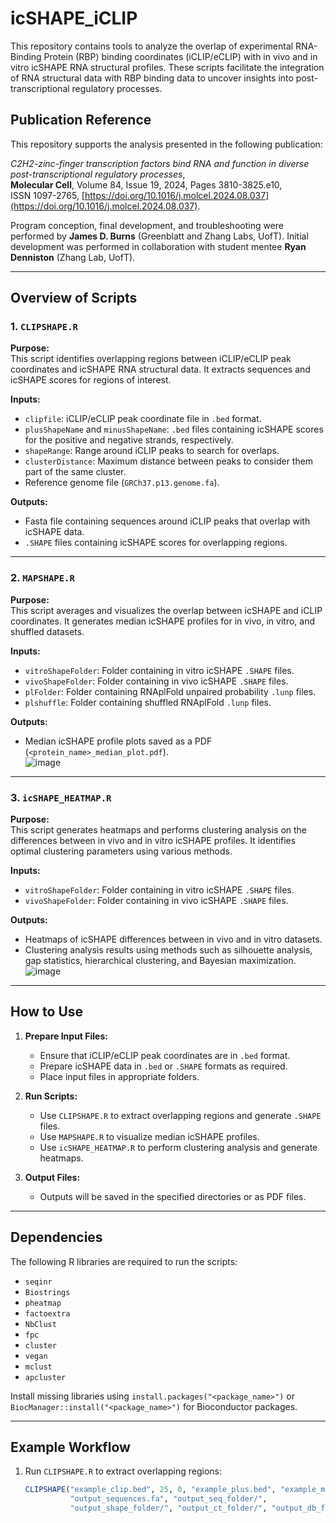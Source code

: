 # icSHAPE_iCLIP

This repository contains tools to analyze the overlap of experimental RNA-Binding Protein (RBP) binding coordinates (iCLIP/eCLIP) with in vivo and in vitro icSHAPE RNA structural profiles. These scripts facilitate the integration of RNA structural data with RBP binding data to uncover insights into post-transcriptional regulatory processes.

## Publication Reference

This repository supports the analysis presented in the following publication:

*C2H2-zinc-finger transcription factors bind RNA and function in diverse post-transcriptional regulatory processes*,  
**Molecular Cell**, Volume 84, Issue 19, 2024, Pages 3810-3825.e10,  
ISSN 1097-2765, [https://doi.org/10.1016/j.molcel.2024.08.037](https://doi.org/10.1016/j.molcel.2024.08.037).

Program conception, final development, and troubleshooting were performed by **James D. Burns** (Greenblatt and Zhang Labs, UofT). Initial development was performed in collaboration with student mentee **Ryan Denniston** (Zhang Lab, UofT).

---

## Overview of Scripts

### 1. `CLIPSHAPE.R`
**Purpose:**  
This script identifies overlapping regions between iCLIP/eCLIP peak coordinates and icSHAPE RNA structural data. It extracts sequences and icSHAPE scores for regions of interest.

**Inputs:**  
- `clipfile`: iCLIP/eCLIP peak coordinate file in `.bed` format.  
- `plusShapeName` and `minusShapeName`: `.bed` files containing icSHAPE scores for the positive and negative strands, respectively.  
- `shapeRange`: Range around iCLIP peaks to search for overlaps.  
- `clusterDistance`: Maximum distance between peaks to consider them part of the same cluster.  
- Reference genome file (`GRCh37.p13.genome.fa`).  

**Outputs:**  
- Fasta file containing sequences around iCLIP peaks that overlap with icSHAPE data.  
- `.SHAPE` files containing icSHAPE scores for overlapping regions.  

---

### 2. `MAPSHAPE.R`
**Purpose:**  
This script averages and visualizes the overlap between icSHAPE and iCLIP coordinates. It generates median icSHAPE profiles for in vivo, in vitro, and shuffled datasets.

**Inputs:**  
- `vitroShapeFolder`: Folder containing in vitro icSHAPE `.SHAPE` files.  
- `vivoShapeFolder`: Folder containing in vivo icSHAPE `.SHAPE` files.  
- `plFolder`: Folder containing RNAplFold unpaired probability `.lunp` files.  
- `plshuffle`: Folder containing shuffled RNAplFold `.lunp` files.  

**Outputs:**  
- Median icSHAPE profile plots saved as a PDF (`<protein_name>_median_plot.pdf`).  
         ![image](https://github.com/user-attachments/assets/56203b12-4eb4-4e80-a6a5-b19da562ded7)


---

### 3. `icSHAPE_HEATMAP.R`
**Purpose:**  
This script generates heatmaps and performs clustering analysis on the differences between in vivo and in vitro icSHAPE profiles. It identifies optimal clustering parameters using various methods.

**Inputs:**  
- `vitroShapeFolder`: Folder containing in vitro icSHAPE `.SHAPE` files.  
- `vivoShapeFolder`: Folder containing in vivo icSHAPE `.SHAPE` files.  

**Outputs:**  
- Heatmaps of icSHAPE differences between in vivo and in vitro datasets.  
- Clustering analysis results using methods such as silhouette analysis, gap statistics, hierarchical clustering, and Bayesian maximization.  
           ![image](https://github.com/user-attachments/assets/563923bf-878b-4fb8-9fa6-4c594087a409)

---

## How to Use

1. **Prepare Input Files:**  
   - Ensure that iCLIP/eCLIP peak coordinates are in `.bed` format.  
   - Prepare icSHAPE data in `.bed` or `.SHAPE` formats as required.  
   - Place input files in appropriate folders.

2. **Run Scripts:**  
   - Use `CLIPSHAPE.R` to extract overlapping regions and generate `.SHAPE` files.  
   - Use `MAPSHAPE.R` to visualize median icSHAPE profiles.  
   - Use `icSHAPE_HEATMAP.R` to perform clustering analysis and generate heatmaps.

3. **Output Files:**  
   - Outputs will be saved in the specified directories or as PDF files.

---

## Dependencies

The following R libraries are required to run the scripts:
- `seqinr`
- `Biostrings`
- `pheatmap`
- `factoextra`
- `NbClust`
- `fpc`
- `cluster`
- `vegan`
- `mclust`
- `apcluster`

Install missing libraries using `install.packages("<package_name>")` or `BiocManager::install("<package_name>")` for Bioconductor packages.

---

## Example Workflow

1. Run `CLIPSHAPE.R` to extract overlapping regions:
   ```r
   CLIPSHAPE("example_clip.bed", 25, 0, "example_plus.bed", "example_minus.bed", 
             "output_sequences.fa", "output_seq_folder/", 
             "output_shape_folder/", "output_ct_folder/", "output_db_folder/")
   
